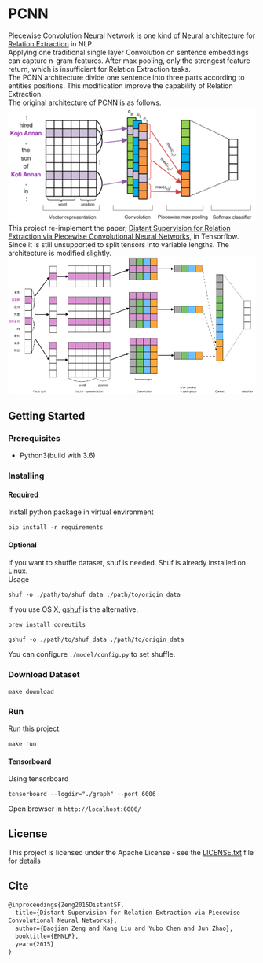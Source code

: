 # PCNN

Piecewise Convolution Neural Network is one kind of Neural architecture for [Relation Extraction](https://en.wikipedia.org/wiki/Relationship_extraction) in NLP.  
Applying one traditional single layer Convolution on sentence embeddings can capture n-gram features. After max pooling, only the strongest feature return, which is insufficient for Relation Extraction tasks.  
The PCNN architecture divide one sentence into three parts according to entities positions. This modification improve the capability of Relation Extraction.  
The original architecture of PCNN is as follows.  
![origin PCNN](./img/PCNN.png)
This project re-implement the paper, [Distant Supervision for Relation Extraction via Piecewise Convolutional Neural Networks](http://www.emnlp2015.org/proceedings/EMNLP/pdf/EMNLP203.pdf), in Tensorflow.   
Since it is still unsupported to split tensors into variable lengths. The architecture is modified slightly.  
![PCNN](./img/pcnnsp.png)

## Getting Started

### Prerequisites
- Python3(build with 3.6)

### Installing
#### Required
Install python package in virtual environment
```
pip install -r requirements
```
#### Optional
If you want to shuffle dataset, shuf is needed.
Shuf is already installed on Linux.   
Usage
```
shuf -o ./path/to/shuf_data ./path/to/origin_data
```
If you use OS X, [gshuf](https://apple.stackexchange.com/questions/142860/install-shuf-on-os-x) is the alternative.
```
brew install coreutils
```
```
gshuf -o ./path/to/shuf_data ./path/to/origin_data
```
You can configure `./model/config.py` to set shuffle.

### Download Dataset
```
make download
```

### Run
Run this project.
```
make run
```

#### Tensorboard
Using tensorboard
```
tensorboard --logdir="./graph" --port 6006
```
Open browser in `http://localhost:6006/`


## License
This project is licensed under the Apache License - see the [LICENSE.txt](http://www.apache.org/licenses/LICENSE-2.0) file for details

## Cite
```
@inproceedings{Zeng2015DistantSF,
  title={Distant Supervision for Relation Extraction via Piecewise Convolutional Neural Networks},
  author={Daojian Zeng and Kang Liu and Yubo Chen and Jun Zhao},
  booktitle={EMNLP},
  year={2015}
}
```

